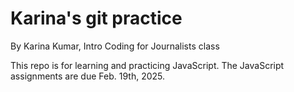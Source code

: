 # Karina's git practice

By Karina Kumar, Intro Coding for Journalists class

This repo is for learning and practicing JavaScript. The JavaScript assignments are due Feb. 19th, 2025.
